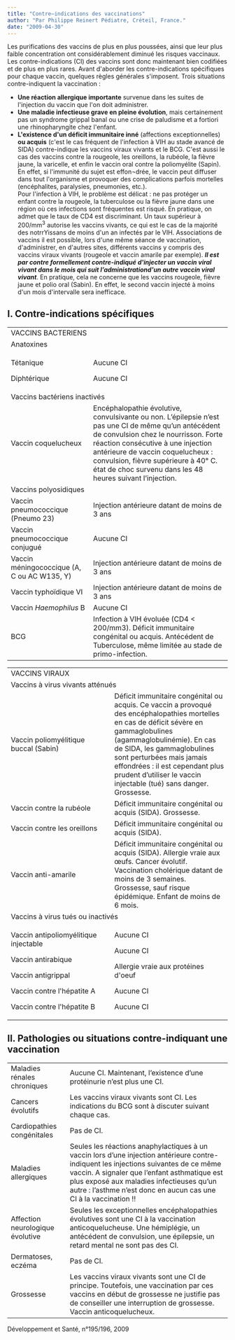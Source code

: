 ```yaml
---
title: "Contre–indications des vaccinations"
author: "Par Philippe Reinert Pédiatre, Créteil, France."
date: "2009-04-30"
---
```


Les purifications des vaccins de plus en plus poussées, ainsi que leur plus faible concentration ont considérablement diminué les risques vaccinaux. Les contre-indications (CI) des vaccins sont donc maintenant bien codifiées et de plus en plus rares.
Avant d'aborder les contre-indications spécifiques pour chaque vaccin, quelques règles générales s'imposent. Trois situations contre-indiquent la vaccination :

*   **Une réaction allergique importante** survenue dans les suites de l'injection du vaccin que l'on doit administrer.
*   **Une maladie infectieuse grave en pleine évolution**, mais certainement pas un syndrome grippal banal ou une crise de paludisme et a fortiori une rhinopharyngite chez l'enfant.
*   **L'existence d'un déficit immunitaire inné** (affections exceptionnelles) **ou acquis** (c'est le cas fréquent de l'infection à VIH au stade avancé de SIDA) contre-indique les vaccins viraux vivants et le BCG. C'est aussi le cas des vaccins contre la rougeole, les oreillons, la rubéole, la fièvre jaune, la varicelle, et enfin le vaccin oral contre la poliomyélite (Sapin). En effet, si l'immunité du sujet est effon¬drée, le vaccin peut diffuser dans tout l'organisme et provoquer des complications parfois mortelles (encéphalites, paralysies, pneumonies, etc.).  
    Pour l'infection à VIH, le problème est délicat : ne pas protéger un enfant contre la rougeole, la tuberculose ou la fièvre jaune dans une région où ces infections sont fréquentes est risqué. En pratique, on admet que le taux de CD4 est discriminant. Un taux supérieur à 200/mm<sup>3</sup> autorise les vaccins vivants, ce qui est le cas de la majorité des notrrYissans de moins d'un an infectés par le VIH. Associations de vaccins il est possible, lors d'une même séance de vaccination, d'administrer, en d'autres sites, différents vaccins y compris des vaccins viraux vivants (rougeole et vaccin amarile par exemple). **_Il est par contre formellement contre-indiqué d'injecter un vaccin viral vivant dans le mois qui suit l’administrationd'un autre vaccin viral vivant_**. En pratique, cela ne concerne que les vaccins rougeole, fièvre jaune et polio oral (Sabin). En effet, le second vaccin injecté à moins d'un mois d'intervalle sera inefficace.

## I. Contre-indications spécifiques

<table>

<tbody>

<tr>

<td class="rtecenter" colspan="2" style="width: 536px;">VACCINS BACTERIENS</td>

</tr>

<tr>

<td class="rtecenter" colspan="2" style="width: 208px;">Anatoxines</td>

</tr>

<tr>

<td style="width: 173px;">

Tétanique

Diphtérique

</td>

<td style="width: 325px;">

Aucune CI

Aucune CI

</td>

</tr>

<tr>

<td class="rtecenter" colspan="2" style="width: 208px;">Vaccins bactériens inactivés</td>

</tr>

<tr>

<td style="width: 173px;">

Vaccin coquelucheux

</td>

<td style="width: 325px;">Encéphalopathie évolutive, convulsivante ou non. L’épilepsie n’est pas une CI de même qu’un antécédent de convulsion chez le nourrisson.  
Forte réaction consécutive à une injection antérieure de vaccin coquelucheux : convulsion, fièvre supérieure à 40° C. état de choc survenu dans les 48 heures suivant l’injection.</td>

</tr>

<tr>

<td class="rtecenter" colspan="2" style="width: 208px;">Vaccins polyosidiques</td>

</tr>

<tr>

<td class="rteright" style="width: 173px;">Vaccin pneumococcique  
(Pneumo 23)</td>

<td style="width: 325px;">Injection antérieure datant de moins de 3 ans</td>

</tr>

<tr>

<td class="rteright" style="width: 173px;">Vaccin pneumococcique  
conjugué</td>

<td style="width: 325px;">Aucune CI</td>

</tr>

<tr>

<td class="rteright" style="width: 173px;">Vaccin méningococcique  
(A, C ou AC W135, Y)</td>

<td style="width: 325px;">Injection antérieure datant de moins de 3 ans</td>

</tr>

<tr>

<td class="rteright" style="width: 173px;">Vaccin typhoïdique VI</td>

<td style="width: 325px;">Injection antérieure datant de moins de 3 ans</td>

</tr>

<tr>

<td class="rteright" style="width: 173px;">Vaccin <em>Haemophilus</em> B</td>

<td style="width: 325px;">Aucune CI</td>

</tr>

<tr>

<td class="rteright" style="width: 173px;">BCG</td>

<td style="width: 325px;">Infection à VIH évoluée (CD4 < 200/mm3).  
Déficit immunitaire congénital ou acquis.  
Antécédent de Tuberculose, même limitée au stade de primo-infection.</td>

</tr>

</tbody>

</table>
<table>

<tbody>

<tr>

<td class="rtecenter" colspan="2" style="width: 514px;">VACCINS VIRAUX</td>

</tr>

<tr>

<td class="rtecenter" colspan="2" style="width: 514px;">Vaccins à virus vivants atténués</td>

</tr>

<tr>

<td class="rteright" style="width: 224px;">Vaccin poliomyélitique  
buccal (Sabin)</td>

<td style="width: 252px;">Déficit immunitaire congénital ou acquis.  
Ce vaccin a provoqué des encéphalopathies mortelles en cas de déficit sévère en gammaglobulines (agammaglobulinémie). En cas de SIDA, les gammaglobulines sont perturbées mais jamais effondrées : il est cependant plus prudent d’utiliser le vaccin injectable (tué) sans danger.  
Grossesse.</td>

</tr>

<tr>

<td class="rteright" style="width: 224px;">Vaccin contre  
la rubéole</td>

<td style="width: 252px;">Déficit immunitaire congénital ou acquis (SIDA).  
Grossesse.</td>

</tr>

<tr>

<td class="rteright" style="width: 224px;">Vaccin contre  
les oreillons</td>

<td style="width: 252px;">Déficit immunitaire congénital ou acquis (SIDA).</td>

</tr>

<tr>

<td class="rteright" style="width: 224px;">Vaccin anti-amarile</td>

<td style="width: 252px;">Déficit immunitaire congénital ou acquis (SIDA).  
Allergie vraie aux œufs.  
Cancer évolutif.  
Vaccination cholérique datant de moins de 3 semaines.  
Grossesse, sauf risque épidémique.  
Enfant de moins de 6 mois.</td>

</tr>

<tr>

<td class="rtecenter" colspan="2" style="width: 514px;">Vaccins à virus tués ou inactivés</td>

</tr>

<tr>

<td style="width: 224px;">

Vaccin antipoliomyélitique injectable

Vaccin antirabique

Vaccin antigrippal

Vaccin contre l'hépatite A

Vaccin contre l'hépatite B

</td>

<td style="width: 252px;">

Aucune CI

Aucune CI

Allergie vraie aux protéines d'oeuf

Aucune CI

Aucune CI

</td>

</tr>

</tbody>

</table>

## II. Pathologies ou situations contre-indiquant une vaccination

<table>

<tbody>

<tr>

<td>Maladies rénales chroniques</td>

<td>Aucune CI. Maintenant, l’existence d’une protéinurie n’est plus une CI.</td>

</tr>

<tr>

<td>Cancers évolutifs</td>

<td>Les vaccins viraux vivants sont CI.  
Les indications du BCG sont à discuter suivant chaque cas.</td>

</tr>

<tr>

<td>Cardiopathies congénitales</td>

<td>Pas de CI.</td>

</tr>

<tr>

<td>Maladies allergiques</td>

<td>Seules les réactions anaphylactiques à un vaccin lors d’une injection antérieure contre-indiquent les injections suivantes de ce même vaccin.  
A signaler que l’enfant asthmatique est plus exposé aux maladies infectieuses qu’un autre : l’asthme n’est donc en aucun cas une CI à la vaccination !!</td>

</tr>

<tr>

<td>Affection neurologique évolutive</td>

<td>Seules les exceptionnelles encéphalopathies évolutives sont une CI à la vaccination anticoquelucheuse.  
Une hémiplégie, un antécédent de convulsion, une épilepsie, un retard mental ne sont pas des CI.</td>

</tr>

<tr>

<td>Dermatoses, eczéma</td>

<td>Pas de CI.</td>

</tr>

<tr>

<td>Grossesse</td>

<td>Les vaccins viraux vivants sont une CI de principe. Toutefois, une vaccination par ces vaccins en début de grossesse ne justifie pas de conseiller une interruption de grossesse.  
Vaccin anticoquelucheux.</td>

</tr>

</tbody>

</table>

Développement et Santé, n°195/196, 2009
